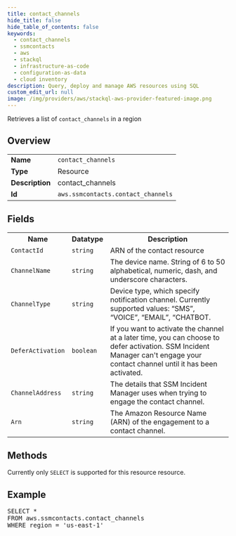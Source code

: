 ```yaml
---
title: contact_channels
hide_title: false
hide_table_of_contents: false
keywords:
  - contact_channels
  - ssmcontacts
  - aws
  - stackql
  - infrastructure-as-code
  - configuration-as-data
  - cloud inventory
description: Query, deploy and manage AWS resources using SQL
custom_edit_url: null
image: /img/providers/aws/stackql-aws-provider-featured-image.png
---
```

Retrieves a list of <code>contact_channels</code> in a region

## Overview
<table><tbody>
<tr><td><b>Name</b></td><td><code>contact_channels</code></td></tr>
<tr><td><b>Type</b></td><td>Resource</td></tr>
<tr><td><b>Description</b></td><td>contact_channels</td></tr>
<tr><td><b>Id</b></td><td><code>aws.ssmcontacts.contact_channels</code></td></tr>
</tbody></table>

## Fields
<table><tbody>
<tr><th>Name</th><th>Datatype</th><th>Description</th></tr>
<tr><td><code>ContactId</code></td><td><code>string</code></td><td>ARN of the contact resource</td></tr>
<tr><td><code>ChannelName</code></td><td><code>string</code></td><td>The device name. String of 6 to 50 alphabetical, numeric, dash, and underscore characters.</td></tr>
<tr><td><code>ChannelType</code></td><td><code>string</code></td><td>Device type, which specify notification channel. Currently supported values: “SMS”, “VOICE”, “EMAIL”, “CHATBOT.</td></tr>
<tr><td><code>DeferActivation</code></td><td><code>boolean</code></td><td>If you want to activate the channel at a later time, you can choose to defer activation. SSM Incident Manager can't engage your contact channel until it has been activated.</td></tr>
<tr><td><code>ChannelAddress</code></td><td><code>string</code></td><td>The details that SSM Incident Manager uses when trying to engage the contact channel.</td></tr>
<tr><td><code>Arn</code></td><td><code>string</code></td><td>The Amazon Resource Name (ARN) of the engagement to a contact channel.</td></tr>

</tbody></table>

## Methods
Currently only <code>SELECT</code> is supported for this resource resource.

## Example
<pre>
SELECT *<br/>FROM aws.ssmcontacts.contact_channels<br/>WHERE region = 'us-east-1'
</pre>
